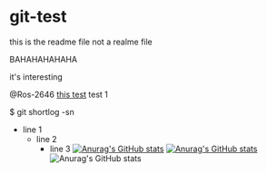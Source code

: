 # git-test

this is the readme file not a realme file

BAHAHAHAHAHA

it's interesting

@Ros-2646
[this test](https://tinyurl.com/Lol-math)
test 1

$ git shortlog -sn


- line 1
  - line 2
    - line 3
[![Anurag's GitHub stats](https://github-readme-stats.vercel.app/api?Ros-2646=anuraghazra)](https://github.com/anuraghazra/github-readme-stats)
[![Anurag's GitHub stats](https://github-readme-stats.vercel.app/api?username=Ros-2646)](https://github.com/anuraghazra/github-readme-stats)
![Anurag's GitHub stats](https://github-readme-stats.vercel.app/api?username=Ros-2646&show_icons=true&theme=radical)
